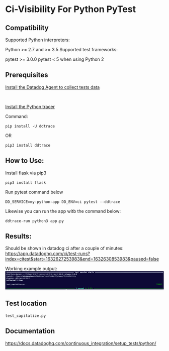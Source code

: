 # Ci-Visibility For Python PyTest 
 
## Compatibility 
Supported Python interpreters:

Python >= 2.7 and >= 3.5
Supported test frameworks:

pytest >= 3.0.0
pytest < 5 when using Python 2


## Prerequisites
 [Install the Datadog Agent to collect tests data](https://docs.datadoghq.com/continuous_integration/setup_tests/agent/?tab=azurepipelines)

 <br/>

[Install the Python tracer](https://docs.datadoghq.com/tracing/setup_overview/setup/python/?tab=containers) 

Command:
```
pip install -U ddtrace
```
OR 
```
pip3 install ddtrace
```
## How to Use:
Install flask via pip3
```
pip3 install flask
```

Run pytest command below
```
DD_SERVICE=my-python-app DD_ENV=ci pytest --ddtrace
```

Likewise you can run the app witb the command below:
```
ddtrace-run python3 app.py
```

## Results:
Should be shown in datadog ci after a couple of minutes:
https://app.datadoghq.com/ci/test-runs?index=citest&start=1632627253983&end=1632630853983&paused=false

Working example output:
![image](/test.png)

## Test location
```
test_capitalize.py 
```

## Documentation
https://docs.datadoghq.com/continuous_integration/setup_tests/python/